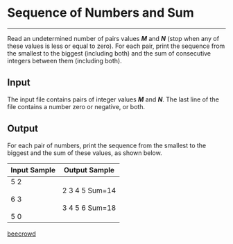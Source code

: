 # Sequence of Numbers and Sum

---

Read an undetermined number of pairs values ***M*** and ***N*** (stop when any of these values is less or equal to zero). For each pair, print the sequence from the smallest to the biggest (including both) and the sum of consecutive integers between them (including both).

## Input

The input file contains pairs of integer values ***M*** and ***N***. The last line of the file contains a number zero or negative, or both.

## Output

For each pair of numbers, print the sequence from the smallest to the biggest and the sum of these values, as shown below.

| Input Sample              | Output Sample                        |
| ------------------------- | ------------------------------------ |
| 5 2<br><br>6 3<br><br>5 0 | 2 3 4 5 Sum=14<br><br>3 4 5 6 Sum=18 |

[beecrowd](https://www.beecrowd.com.br/judge/en/problems/view/1101)
